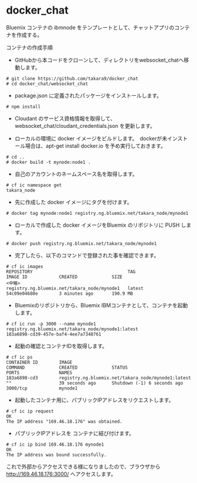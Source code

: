 # docker_chat

Bluemix コンテナの ibmnode をテンプレートとして、チャットアプリのコンテナを作成する。


コンテナの作成手順

* GitHubから本コードをクローンして、ディレクトリをwebsocket_chatへ移動します。

~~~
# git clone https://github.com/takara9/docker_chat
# cd docker_chat/websocket_chat
~~~

* package.json に定義されたパッケージをインストールします。

~~~
# npm install
~~~

* Cloudant のサービス資格情報を取得して、websocket_chat/cloudant_credentials.json を更新します。

* ローカルの環境に docker イメージをビルドします。　dockerが未インストール場合は、apt-get install docker.io を予め実行しておきます。

~~~
# cd ..
# docker build -t mynode:node1 .
~~~

* 自己のアカウントのネームスペース名を取得します。

~~~
# cf ic namespace get
takara_node
~~~

* 先に作成した docker イメージにタグを付けます。

~~~
# docker tag mynode:node1 registry.ng.bluemix.net/takara_node/mynode1
~~~

* ローカルで作成した docker イメージをBluemix のリポジトリに PUSH します。

~~~
# docker push registry.ng.bluemix.net/takara_node/mynode1
~~~

* 完了したら、以下のコマンドで登録された事を確認できます。

~~~
# cf ic images
REPOSITORY                                    TAG                 IMAGE ID            CREATED             SIZE
<中略>
registry.ng.bluemix.net/takara_node/mynode1   latest              54c09e04680e        3 minutes ago       190.9 MB
~~~

* Bluemixのリポジトリから、Bluemix IBMコンテナとして、コンテナを起動します。

~~~
# cf ic run -p 3000 --name mynode1 registry.ng.bluemix.net/takara_node/mynode1:latest
183a6898-cd39-457e-baf4-4ee7a7348761
~~~

* 起動の確認とコンテナIDを取得します。

~~~
# cf ic ps
CONTAINER ID        IMAGE                                                COMMAND             CREATED             STATUS                        PORTS               NAMES
183a6898-cd3        registry.ng.bluemix.net/takara_node/mynode1:latest   ""                  39 seconds ago      Shutdown (-1) 6 seconds ago   3000/tcp            mynode1
~~~

* 起動したコンテナ用に、パブリックIPアドレスをリクエストします。

~~~
# cf ic ip request
OK
The IP address "169.46.18.176" was obtained.
~~~

* パブリックIPアドレスを コンテナに結び付けます。

~~~
# cf ic ip bind 169.46.18.176 mynode1
OK
The IP address was bound successfully.
~~~

これで外部からアクセスできる様になりましたので、ブラウザから http://169.46.18.176:3000/ へアクセスします。


